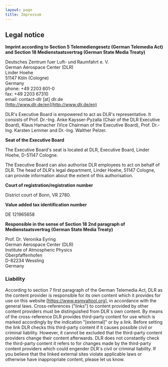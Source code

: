 ```yaml
---
layout: page
title: Impressum
---
```


## Legal notice

**Imprint according to Section 5 Telemediengesetz (German Telemedia Act)
and Section 18 Medienstaatsvertrag (German State Media Treaty)**


Deutsches Zentrum fuer Luft- und Raumfahrt e. V. \
German Aerospace Center (DLR) \
Linder Hoehe \
51147 Köln (Cologne) \
Germany \
phone: +49 2203 601-0 \
fax: +49 2203 67310 \
email: contact-dlr [at] dlr.de \
[http://www.dlr.de/en](http://www.dlr.de/en)

DLR's Executive Board is empowered to act as DLR's representative. 
It consists of Prof. Dr.-Ing. Anke Kaysser-Pyzalla (Chair of the DLR
Executive Board), Klaus Hamacher (Vice Chairman of the Executive Board),
Prof. Dr.-Ing. Karsten Lemmer and Dr.-Ing. Walther Pelzer.

**Seat of the Executive Board**

The Executive Board's seat is located at DLR, Executive Board, Linder Hoehe, D-51147 Cologne.

The Executive Board can also authorise DLR employees to act on behalf of DLR. The head
of DLR's legal department, Linder Hoehe, 51147 Cologne, can provide information about
the extent of this authorisation.

**Court of registration/registration number**

District court of Bonn, VR 2780.

**Value added tax identification number**

DE 121965658

**Responsible in the sense of Section 18 2nd paragraph of Medienstaatsvertrag
(German State Media Treaty)**

Prof. Dr. Veronika Eyring \
German Aerospace Center (DLR) \
Institute of Atmospheric Physics \
Oberpfaffenhofen \
D-82234 Wessling \
Germany

### Liability

According to section 7 first paragraph of the German Telemedia Act, DLR as the
content provider is responsible for its own content which it provides for use on
this website [https://www.esmvaltool.org], in accordance with the general laws.
Cross-references ("links") to content provided by other content providers must
be distinguished from DLR´s own content. By means of the cross-reference DLR
provides third-party content for use which is marked accordingly by the indication
"[external]" or by a link. Before setting the link DLR checks this third-party
content if it causes possible civil or criminal liability. However, it cannot
be excluded that the third-party content providers change their content afterwards.
DLR does not constantly check the third-party content it refers to for changes made
by the third-party content providers which could engender DLR´s civil or criminal
liability. If you believe that the linked external sites violate applicable laws
or otherwise have inappropriate content, please let us know.

